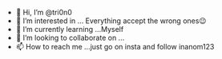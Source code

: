 - 👋 Hi, I’m @tri0n0
- 👀 I’m interested in ... Everything accept the wrong ones😉
- 🌱 I’m currently learning ...Myself
- 💞️ I’m looking to collaborate on ...
- 📫 How to reach me ...just go on insta and follow inanom123

<!---
tri0n0/tri0n0 is a ✨ special ✨ repository because its `README.md` (this file) appears on your GitHub profile.
You can click the Preview link to take a look at your changes.
--->
